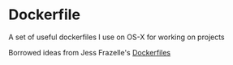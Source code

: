 # Dockerfile

A set of useful dockerfiles I use on OS-X for working on projects

Borrowed ideas from Jess Frazelle's [Dockerfiles](https://github.com/jessfrazells/dockerfiles "Jess Frazelle's Dockerfiles")
